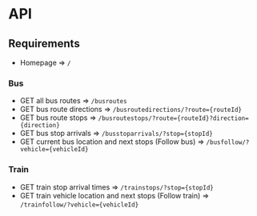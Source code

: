 # API

## Requirements

* Homepage => ```/```

### Bus

* GET all bus routes => ```/busroutes```
* GET bus route directions => ```/busroutedirections/?route={routeId}```
* GET bus route stops => ```/busroutestops/?route={routeId}?direction={direction}```
* GET bus stop arrivals => ```/busstoparrivals/?stop={stopId}```
* GET current bus location and next stops (Follow bus) => ```/busfollow/?vehicle={vehicleId}```

### Train

* GET train stop arrival times => ```/trainstops/?stop={stopId}```
* GET train vehicle location and next stops (Follow train) => ```/trainfollow/?vehicle={vehicleId}```
